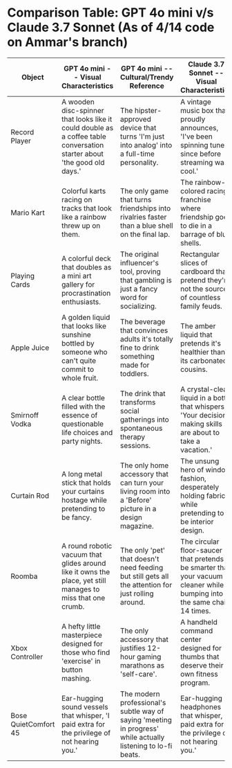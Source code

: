 # Comparison Table: GPT 4o mini v/s Claude 3.7 Sonnet (As of 4/14 code on Ammar's branch) 

| Object               | GPT 4o mini -- Visual Characteristics                                                                                     | GPT 4o mini -- Cultural/Trendy Reference                                                                         | Claude 3.7 Sonnet -- Visual Characteristics                                                                                | Claude 3.7 Sonnet -- Cultural/Trendy Reference                                                             |
|----------------------|---------------------------------------------------------------------------------------------------------------------------|------------------------------------------------------------------------------------------------------------------|----------------------------------------------------------------------------------------------------------------------------|------------------------------------------------------------------------------------------------------------|
| Record Player        | A wooden disc-spinner that looks like it could double as a coffee table conversation starter about \'the good old days.\' | The hipster-approved device that turns \'I\'m just into analog\' into a full-time personality.                   | A vintage music box that proudly announces, \'I\'ve been spinning tunes since before streaming was cool.\'                 | The hipster time machine that makes ordinary music taste better with a side of crackling nostalgia.        |
| Mario Kart           | Colorful karts racing on tracks that look like a rainbow threw up on them.                                                | The only game that turns friendships into rivalries faster than a blue shell on the final lap.                   | The rainbow-colored racing franchise where friendship goes to die in a barrage of blue shells.                             | Where middle-aged executives still believe they\'re professional racers after landing one banana peel hit. |
| Playing Cards        | A colorful deck that doubles as a mini art gallery for procrastination enthusiasts.                                       | The original influencer\'s tool, proving that gambling is just a fancy word for socializing.                     | Rectangular slices of cardboard that pretend they\'re not the source of countless family feuds.                            | The original swipe right technology, long before Tinder made it cool.                                      |
| Apple Juice          | A golden liquid that looks like sunshine bottled by someone who can\'t quite commit to whole fruit.                       | The beverage that convinces adults it\'s totally fine to drink something made for toddlers.                      | The amber liquid that pretends it\'s healthier than its carbonated cousins.                                                | Nature\'s sippy cup content for those who think they\'re too sophisticated for soda.                       |
| Smirnoff Vodka       | A clear bottle filled with the essence of questionable life choices and party nights.                                     | The drink that transforms social gatherings into spontaneous therapy sessions.                                   | A crystal-clear liquid in a bottle that whispers, \'Your decision-making skills are about to take a vacation.\'            | The universal starter pack for college students pretending to have sophisticated taste.                    |
| Curtain Rod          | A long metal stick that holds your curtains hostage while pretending to be fancy.                                         | The only home accessory that can turn your living room into a \'Before\' picture in a design magazine.           | The unsung hero of window fashion, desperately holding fabric while pretending to be interior design.                      | The only home accessory that\'s witnessed more relationship arguments than the TV remote.                  |
| Roomba               | A round robotic vacuum that glides around like it owns the place, yet still manages to miss that one crumb.               | The only \'pet\' that doesn\'t need feeding but still gets all the attention for just rolling around.            | The circular floor-saucer that pretends to be smarter than your vacuum cleaner while bumping into the same chair 14 times. | The robot pet millennials adopt when they\'re not ready for the commitment of a houseplant.                |
| Xbox Controller      | A hefty little masterpiece designed for those who find \'exercise\' in button mashing.                                    | The only accessory that justifies 12-hour gaming marathons as \'self-care\'.                                     | A handheld command center designed for thumbs that deserve their own fitness program.                                      | The relationship counselor that\'s witnessed more rage quits than actual dialogue between couples.         |
| Bose QuietComfort 45 | Ear-hugging sound vessels that whisper, \'I paid extra for the privilege of not hearing you.\'                            | The modern professional\'s subtle way of saying \'meeting in progress\' while actually listening to lo-fi beats. | Ear-hugging headphones that whisper, \'I paid extra for the privilege of not hearing you.\'                                | The universal symbol for \'I\'m technically in this meeting, but mentally I\'m on a beach somewhere.\'     |
